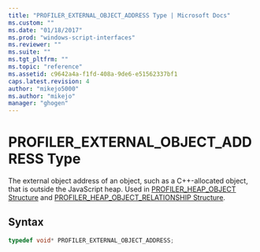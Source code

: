 ```yaml
---
title: "PROFILER_EXTERNAL_OBJECT_ADDRESS Type | Microsoft Docs"
ms.custom: ""
ms.date: "01/18/2017"
ms.prod: "windows-script-interfaces"
ms.reviewer: ""
ms.suite: ""
ms.tgt_pltfrm: ""
ms.topic: "reference"
ms.assetid: c9642a4a-f1fd-408a-9de6-e51562337bf1
caps.latest.revision: 4
author: "mikejo5000"
ms.author: "mikejo"
manager: "ghogen"
---
```

# PROFILER_EXTERNAL_OBJECT_ADDRESS Type
The external object address of an object, such as a C++-allocated object, that is outside the JavaScript heap. Used in [PROFILER_HEAP_OBJECT Structure](../../winscript/reference/profiler-heap-object-structure.md) and [PROFILER_HEAP_OBJECT_RELATIONSHIP Structure](../../winscript/reference/profiler-heap-object-relationship-structure.md).  
  
## Syntax  
  
```cpp
typedef void* PROFILER_EXTERNAL_OBJECT_ADDRESS;  
```